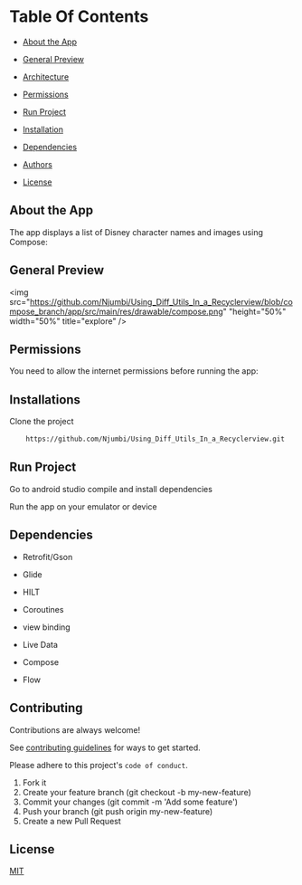 
# Table Of Contents

* [About the App](#AboutTheApp)

* [General Preview](#general-preview)

* [Architecture](#architecture)

* [Permissions](#permissions)

* [Run Project](#run-locally)

* [Installation](#installation)

* [Dependencies](#dependencies)

* [Authors](#todo)

* [License](#license)

## About the App
The app displays a list of Disney character names and images using Compose:

## General Preview

<img src="https://github.com/Njumbi/Using_Diff_Utils_In_a_Recyclerview/blob/compose_branch/app/src/main/res/drawable/compose.png" "height="50%" width="50%" title="explore" />

## Permissions

You need to allow the internet permissions before running the app:

## Installations

Clone the project

```bash
    https://github.com/Njumbi/Using_Diff_Utils_In_a_Recyclerview.git
```
## Run Project

Go to android studio compile and install dependencies

Run the app on your emulator or device

## Dependencies

- Retrofit/Gson

- Glide

- HILT

- Coroutines

- view binding

- Live Data

- Compose

- Flow

## Contributing

Contributions are always welcome!

See [contributing guidelines](https://github.com/github/docs/blob/main/CONTRIBUTING.md) for ways to get started.

Please adhere to this project's `code of conduct`.

1. Fork it
2. Create your feature branch (git checkout -b my-new-feature)
3. Commit your changes (git commit -m 'Add some feature')
4. Push your branch (git push origin my-new-feature)
5. Create a new Pull Request

## License

[MIT](https://choosealicense.com/licenses/mit/)
